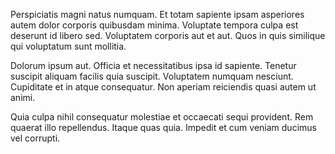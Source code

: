 Perspiciatis magni natus numquam. Et totam sapiente ipsam asperiores autem dolor corporis quibusdam minima. Voluptate tempora culpa est deserunt id libero sed. Voluptatem corporis aut et aut. Quos in quis similique qui voluptatum sunt mollitia.
 Dolorum ipsum aut. Officia et necessitatibus ipsa id sapiente. Tenetur suscipit aliquam facilis quia suscipit. Voluptatem numquam nesciunt. Cupiditate et in atque consequatur. Non aperiam reiciendis quasi autem ut animi.
 Quia culpa nihil consequatur molestiae et occaecati sequi provident. Rem quaerat illo repellendus. Itaque quas quia. Impedit et cum veniam ducimus vel corrupti.